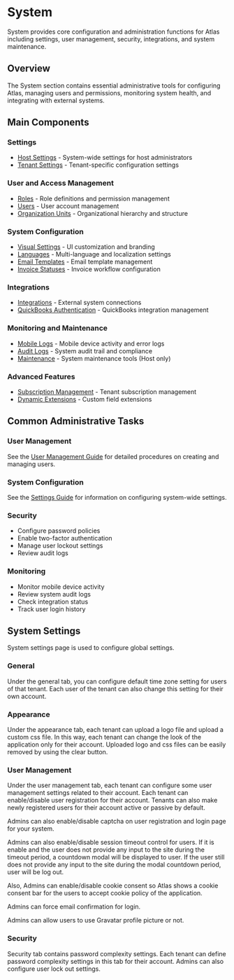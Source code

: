 ﻿# System

System provides core configuration and administration functions for Atlas including settings, user management, security, integrations, and system maintenance.

## Overview

The System section contains essential administrative tools for configuring Atlas, managing users and permissions, monitoring system health, and integrating with external systems.

## Main Components

### Settings
* [Host Settings](../Web/admin/settings.md) - System-wide settings for host administrators
* [Tenant Settings](../Web/admin/settings.md) - Tenant-specific configuration settings

### User and Access Management
* [Roles](../Roles/Index.md) - Role definitions and permission management
* [Users](Users.md) - User account management
* [Organization Units](OrganizationUnits.md) - Organizational hierarchy and structure

### System Configuration
* [Visual Settings](VisualSettings.md) - UI customization and branding
* [Languages](Languages.md) - Multi-language and localization settings
* [Email Templates](EmailTemplates.md) - Email template management
* [Invoice Statuses](InvoiceStatuses.md) - Invoice workflow configuration

### Integrations
* [Integrations](Integrations.md) - External system connections
* [QuickBooks Authentication](QBAuthenticationSessions.md) - QuickBooks integration management

### Monitoring and Maintenance
* [Mobile Logs](MobileLogs.md) - Mobile device activity and error logs
* [Audit Logs](AuditLogs.md) - System audit trail and compliance
* [Maintenance](Maintenance.md) - System maintenance tools (Host only)

### Advanced Features
* [Subscription Management](Subscription.md) - Tenant subscription management
* [Dynamic Extensions](DynamicExtensions.md) - Custom field extensions

## Common Administrative Tasks

### User Management
See the [User Management Guide](../Web/admin/usermanagement.md) for detailed procedures on creating and managing users.

### System Configuration
See the [Settings Guide](../Web/admin/settings.md) for information on configuring system-wide settings.

### Security
* Configure password policies
* Enable two-factor authentication
* Manage user lockout settings
* Review audit logs

### Monitoring
* Monitor mobile device activity
* Review system audit logs
* Check integration status
* Track user login history

## System Settings

System settings page is used to configure global settings.

### General

Under the general tab, you can configure default time zone setting for users of that tenant. Each user of the tenant can also change this setting for their own account. 

### Appearance

Under the appearance tab, each tenant can upload a logo file and upload a custom css file. In this way, each tenant can change the look of the application only for their account. Uploaded logo and css files can be easily removed by using the clear button.

### User Management

Under the user management tab, each tenant can configure some user management settings related to their account. Each tenant can enable/disable user registration for their account. Tenants can also make newly registered users for their account active or passive by default.

Admins can also enable/disable captcha on user registration and login page for your system.

Admins can also enable/disable session timeout control for users. If it is enable and the user does not provide any input to the site during the timeout period, a countdown modal will be displayed to user. If the user still does not provide any input to the site during the modal countdown period, user will be log out.

Also, Admins can enable/disable cookie consent so Atlas shows a cookie consent bar for the users to accept cookie policy of the application.

Admins can force email confirmation for login.

Admins can allow users to use Gravatar profile picture or not.

### Security

Security tab contains password complexity settings. Each tenant can define password complexity settings in this tab for their account. Admins can also configure user lock out settings.

